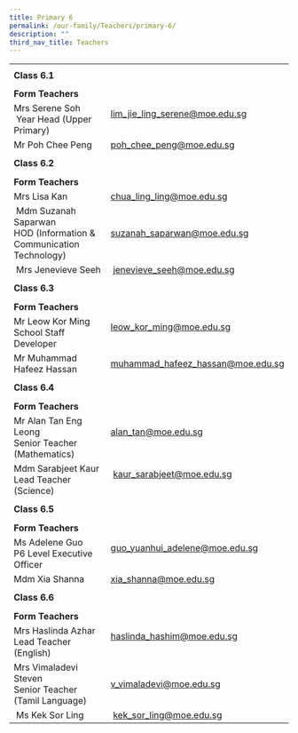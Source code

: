 ```yaml
---
title: Primary 6
permalink: /our-family/Teachers/primary-6/
description: ""
third_nav_title: Teachers
---
```


<table border="0" width="100%" cellspacing="0">
<tbody>
<tr>
<td colspan="2" height="41"><strong>Class 6.1</strong></td>
</tr>
<tr>
<td colspan="2" height="25"><strong>Form Teachers</strong></td>
</tr>
<tr>
<td width="50%">Mrs Serene Soh<br />&nbsp;Year Head (Upper Primary)</td>
<td width="50%"><a href="mailto:lim_jie_ling_serene@moe.edu.sg" target="">lim_jie_ling_serene@moe.edu.sg</a><br /><br /></td>
</tr>
<tr>
<td>
<div>Mr Poh Chee Peng</div>
</td>
<td><a href="mailto:poh_chee_peng@moe.edu.sg" target="">poh_chee_peng@moe.edu.sg</a></td>
</tr>
<tr>
<td colspan="2" height="41"><strong>Class 6.2</strong></td>
</tr>
<tr>
<td colspan="2" height="25"><strong>Form Teachers</strong></td>
</tr>
<tr>
<td width="50%">Mrs Lisa Kan</td>
<td><a href="mailto:chua_ling_ling@moe.edu.sg" target="">chua_ling_ling@moe.edu.sg</a></td>
</tr>
<tr>
<td>&nbsp;Mdm Suzanah Saparwan<br />HOD (Information &amp; Communication Technology)</td>
<td><a href="mailto:suzanah_saparwan@moe.edu.sg" target="">suzanah_saparwan@moe.edu.sg</a></td>
</tr>
<tr>
<td>&nbsp;Mrs Jenevieve Seeh</td>
<td>&nbsp;<a href="mailto:jenevieve_seeh@moe.edu.sg" target="">jenevieve_seeh@moe.edu.sg</a></td>
</tr>
<tr>
<td colspan="2" height="41"><strong>Class 6.3</strong></td>
</tr>
<tr>
<td colspan="2" height="25"><strong>Form Teachers</strong></td>
</tr>
<tr>
<td>Mr Leow Kor Ming<br />School Staff Developer</td>
<td><a href="mailto:leow_kor_ming@moe.edu.sg" target="">leow_kor_ming@moe.edu.sg</a><br /><br /></td>
</tr>
<tr>
<td>Mr Muhammad Hafeez Hassan</td>
<td><a href="mailto:muhammad_hafeez_hassan@moe.edu.sg" target="">muhammad_hafeez_hassan@moe.edu.sg</a></td>
</tr>
<tr>
<td colspan="2" height="41"><strong>Class 6.4</strong></td>
</tr>
<tr>
<td colspan="2" height="25"><strong>Form Teachers</strong></td>
</tr>
<tr>
<td width="50%">Mr Alan Tan Eng Leong<br />Senior Teacher (Mathematics)</td>
<td width="50%"><a href="mailto:alan_tan@moe.edu.sg" target="">alan_tan@moe.edu.sg</a><br /><br /></td>
</tr>
<tr>
<td>Mdm Sarabjeet Kaur<br />Lead Teacher (Science)</td>
<td>&nbsp;<a href="mailto:kaur_sarabjeet@moe.edu.sg" target="">kaur_sarabjeet@moe.edu.sg</a><br /><br /></td>
</tr>
<tr>
<td colspan="2" height="41"><strong>Class 6.5</strong></td>
</tr>
<tr>
<td colspan="2" height="25"><strong>Form Teachers</strong></td>
</tr>
<tr>
<td>Ms Adelene Guo<br />P6 Level Executive Officer</td>
<td><a href="mailto:guo_yuanhui_adelene@moe.edu.sg" target="">guo_yuanhui_adelene@moe.edu.sg</a><br /><br /></td>
</tr>
<tr>
<td>Mdm Xia Shanna</td>
<td><a href="mailto:xia_shanna@moe.edu.sg" target="">xia_shanna@moe.edu.sg</a></td>
</tr>
<tr>
<td colspan="2" height="41"><strong>Class 6.6</strong></td>
</tr>
<tr>
<td colspan="2" height="25"><strong>Form Teachers</strong></td>
</tr>
<tr>
<td>Mrs Haslinda Azhar<br />Lead Teacher (English)</td>
<td><a href="mailto:haslinda_hashim@moe.edu.sg" target="">haslinda_hashim@moe.edu.sg</a><br /><br /></td>
</tr>
<tr>
<td>Mrs Vimaladevi Steven<br />Senior Teacher (Tamil Language)</td>
<td><a href="mailto:v_vimaladevi@moe.edu.sg" target="">v_vimaladevi@moe.edu.sg</a></td>
</tr>
<tr>
<td>&nbsp;Ms Kek Sor Ling</td>
<td>&nbsp;<a href="mailto:kek_sor_ling@moe.edu.sg" target="">kek_sor_ling@moe.edu.sg</a></td>
</tr>
</tbody>
</table>